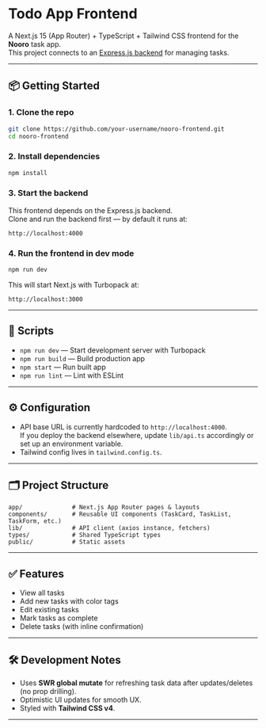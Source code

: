 # Todo App Frontend

A Next.js 15 (App Router) + TypeScript + Tailwind CSS frontend for the **Nooro** task app.  
This project connects to an [Express.js backend](https://github.com/zdebrine/todo-app-backend) for managing tasks.

---

## 📦 Getting Started

### 1. Clone the repo
```bash
git clone https://github.com/your-username/nooro-frontend.git
cd nooro-frontend
```

### 2. Install dependencies
```bash
npm install
```

### 3. Start the backend
This frontend depends on the Express.js backend.  
Clone and run the backend first — by default it runs at:

```
http://localhost:4000
```

### 4. Run the frontend in dev mode
```bash
npm run dev
```

This will start Next.js with Turbopack at:

```
http://localhost:3000
```

---

## 🔧 Scripts

- `npm run dev` — Start development server with Turbopack  
- `npm run build` — Build production app  
- `npm start` — Run built app  
- `npm run lint` — Lint with ESLint  

---

## ⚙️ Configuration

- API base URL is currently hardcoded to `http://localhost:4000`.  
  If you deploy the backend elsewhere, update `lib/api.ts` accordingly or set up an environment variable.
- Tailwind config lives in `tailwind.config.ts`.

---

## 🗂 Project Structure

```
app/              # Next.js App Router pages & layouts
components/       # Reusable UI components (TaskCard, TaskList, TaskForm, etc.)
lib/              # API client (axios instance, fetchers)
types/            # Shared TypeScript types
public/           # Static assets
```

---

## ✅ Features

- View all tasks  
- Add new tasks with color tags  
- Edit existing tasks  
- Mark tasks as complete  
- Delete tasks (with inline confirmation)  

---

## 🛠 Development Notes

- Uses **SWR global mutate** for refreshing task data after updates/deletes (no prop drilling).  
- Optimistic UI updates for smooth UX.  
- Styled with **Tailwind CSS v4**.  

---

